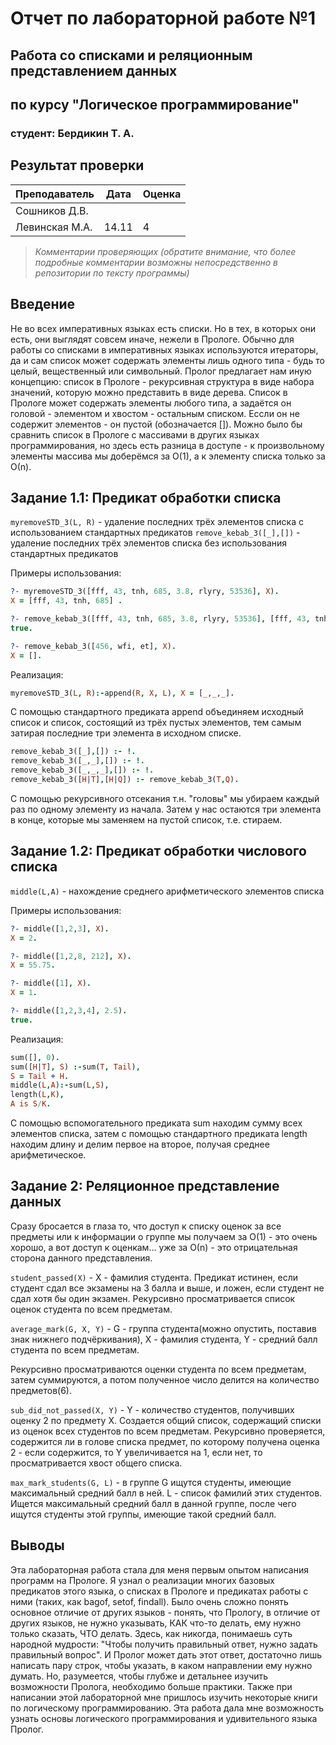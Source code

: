 # Отчет по лабораторной работе №1
## Работа со списками и реляционным представлением данных
## по курсу "Логическое программирование"

### студент: Бердикин Т. А.

## Результат проверки

| Преподаватель     | Дата         |  Оценка       |
|-------------------|--------------|---------------|
| Сошников Д.В. |              |               |
| Левинская М.А.|   14.11      |       4       |

> *Комментарии проверяющих (обратите внимание, что более подробные комментарии возможны непосредственно в репозитории по тексту программы)*


## Введение
Не во всех императивных языках есть списки. Но в тех, в которых они есть, они выглядят совсем иначе, нежели в Прологе. Обычно для работы со списками в императивных языках используются итераторы, да и сам список может содержать элементы лишь одного типа - будь то целый, вещественный или символьный. Пролог предлагает нам иную концепцию: список в Прологе - рекурсивная структура в виде набора значений, которую можно представить в виде дерева. Список в Прологе может содержать элементы любого типа, а задаётся он головой - элементом и хвостом - остальным списком. Ессли он не содержит элемeнтов - он пустой (обозначается []). Можно было бы сравнить список в Прологе с массивами в других языках программирования, но здесь есть разница в доступе - к произвольному элементы массива мы доберёмся за О(1), а к элементу списка только за О(n). 

## Задание 1.1: Предикат обработки списка

`myremoveSTD_3(L, R)` - удаление последних трёх элементов списка c использованием стандартных предикатов
`remove_kebab_3([_],[])` - удаление последних трёх элементов списка без использования стандартных предикатов

Примеры использования:
```prolog
?- myremoveSTD_3([fff, 43, tnh, 685, 3.8, rlyry, 53536], X).
X = [fff, 43, tnh, 685] .

?- remove_kebab_3([fff, 43, tnh, 685, 3.8, rlyry, 53536], [fff, 43, tnh, 685]).
true.

?- remove_kebab_3([456, wfi, et], X).
X = [].
```

Реализация:
```prolog
myremoveSTD_3(L, R):-append(R, X, L), X = [_,_,_].
```
С помощью стандартного предиката append объединяем исходный список и список, состоящий из трёх пустых элементов, тем самым затирая последние три элемента в исходном списке.

```prolog
remove_kebab_3([_],[]) :- !.
remove_kebab_3([_,_],[]) :- !.
remove_kebab_3([_,_,_],[]) :- !.
remove_kebab_3([H|T],[H|Q]) :- remove_kebab_3(T,Q).
```
С помощью рекурсивного отсекания т.н. "головы" мы убираем каждый раз по одному элементу из начала. Затем у нас остаются три элемента в конце, которые мы заменяем на пустой список, т.е. стираем.

## Задание 1.2: Предикат обработки числового списка

`middle(L,A)` - нахождение среднего арифметического элементов списка

Примеры использования:
```prolog
?- middle([1,2,3], X).
X = 2.

?- middle([1,2,8, 212], X).
X = 55.75.

?- middle([1], X).
X = 1.

?- middle([1,2,3,4], 2.5).
true.
```

Реализация:
```prolog
sum([], 0).
sum([H|T], S) :-sum(T, Tail), 
S = Tail + H.
middle(L,A):-sum(L,S), 
length(L,K), 
A is S/K.
```
C помощью вспомогательного предиката sum находим сумму всех элементов списка, затем с помощью стандартного предиката length находим длину и делим первое на второе, получая среднее арифметическое.

## Задание 2: Реляционное представление данных
Сразу бросается в глаза то, что доступ к списку оценок за все предметы или к информации о группе мы получаем за О(1) - это очень хорошо, а вот доступ к оценкам... уже за О(n) - это отрицательная сторона данного представления.

`student_passed(X)` - Х - фамилия студента. Предикат истинен, если студент сдал все экзамены на 3 балла и выше, и ложен, если студент не сдал хотя бы один экзамен. Рекурсивно просматривается список оценок студента по всем предметам. 

`average_mark(G, X, Y)` - G - группа студента(можно опустить, поставив знак нижнего подчёркивания), Х - фамилия студента, Y - средний балл студента по всем предметам.

Рекурсивно просматриваются оценки студента по всем предметам, затем суммируются, а потом полученное число делится на количество предметов(6).

`sub_did_not_passed(X, Y)` - Y - количество студентов, получивших оценку 2 по предмету Х. Создается общий список, содержащий списки из оценок всех студентов по всем предметам. Рекурсивно проверяется, содержится ли в голове списка предмет, по которому получена оценка 2 - если содержится, то Y увеличивается на 1, если нет, то просматривается хвост общего списка.

`max_mark_students(G, L)` - в группе G ищутся студенты, имеющие максимальный средний балл в ней. L - список фамилий этих студентов. Ищется максимальный средний балл в данной группе, после чего ищутся студенты этой группы, имеющие такой средний балл.

## Выводы

Эта лабораторная работа стала для меня первым опытом написания программ на Прологе. Я узнал о реализации многих базовых предикатов этого языка, о списках в Прологе и предикатах работы с ними (таких, как bagof, setof, findall). Было очень сложно понять основное отличие от других языков - понять, что Прологу, в отличие от других языков, не нужно указывать, КАК что-то делать, ему нужно только сказать, ЧТО делать. Здесь, как никогда, понимаешь суть народной мудрости: "Чтобы получить правильный ответ, нужно задать правильный вопрос". И Пролог может дать этот ответ, достаточно лишь написать пару строк, чтобы указать, в каком направлении ему нужно думать. Но, разумеется, чтобы глубже и детальнее изучить возможности Пролога, необходимо больше практики. Также при написании этой лабораторной мне пришлось изучить некоторые книги по логическому программированию. Эта работа дала мне возможность узнать основы логического программирования и удивительного языка Пролог.
